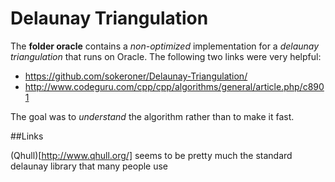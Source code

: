 # Delaunay Triangulation

The <b>folder oracle</b> contains a <i>non-optimized</i> implementation for a <i>delaunay 
triangulation</i> that runs on Oracle. The following two links were very helpful:

* https://github.com/sokeroner/Delaunay-Triangulation/ 
* http://www.codeguru.com/cpp/cpp/algorithms/general/article.php/c8901

The goal was to <i>understand</i> the algorithm rather than to make it fast.

##Links

(Qhull)[http://www.qhull.org/] seems to be pretty much the standard delaunay library that many people use

